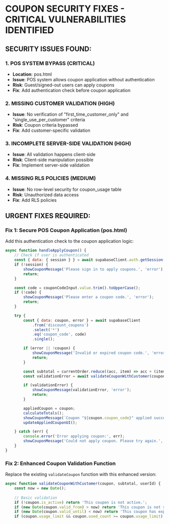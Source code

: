 # COUPON SECURITY FIXES - CRITICAL VULNERABILITIES IDENTIFIED

## SECURITY ISSUES FOUND:

### 1. POS SYSTEM BYPASS (CRITICAL)
- **Location**: pos.html
- **Issue**: POS system allows coupon application without authentication
- **Risk**: Guest/signed-out users can apply coupons
- **Fix**: Add authentication check before coupon application

### 2. MISSING CUSTOMER VALIDATION (HIGH)
- **Issue**: No verification of "first_time_customer_only" and "single_use_per_customer" criteria
- **Risk**: Coupon criteria bypassed
- **Fix**: Add customer-specific validation

### 3. INCOMPLETE SERVER-SIDE VALIDATION (HIGH)
- **Issue**: All validation happens client-side
- **Risk**: Client-side manipulation possible
- **Fix**: Implement server-side validation

### 4. MISSING RLS POLICIES (MEDIUM)
- **Issue**: No row-level security for coupon_usage table
- **Risk**: Unauthorized data access
- **Fix**: Add RLS policies

## URGENT FIXES REQUIRED:

### Fix 1: Secure POS Coupon Application (pos.html)

Add this authentication check to the coupon application logic:

```javascript
async function handleApplyCoupon() {
    // Check if user is authenticated
    const { data: { session } } = await supabaseClient.auth.getSession();
    if (!session) {
        showCouponMessage('Please sign in to apply coupons.', 'error');
        return;
    }

    const code = couponCodeInput.value.trim().toUpperCase();
    if (!code) {
        showCouponMessage('Please enter a coupon code.', 'error');
        return;
    }

    try {
        const { data: coupon, error } = await supabaseClient
            .from('discount_coupons')
            .select('*')
            .eq('coupon_code', code)
            .single();

        if (error || !coupon) {
            showCouponMessage('Invalid or expired coupon code.', 'error');
            return;
        }

        const subtotal = currentOrder.reduce((acc, item) => acc + (item.price * item.qty), 0);
        const validationError = await validateCouponWithCustomer(coupon, subtotal, session.user.id);

        if (validationError) {
            showCouponMessage(validationError, 'error');
            return;
        }

        appliedCoupon = coupon;
        calculateTotals();
        showCouponMessage(`Coupon "${coupon.coupon_code}" applied successfully!`, 'success');
        updateAppliedCouponUI();

    } catch (err) {
        console.error('Error applying coupon:', err);
        showCouponMessage('Could not apply coupon. Please try again.', 'error');
    }
}
```

### Fix 2: Enhanced Coupon Validation Function

Replace the existing `validateCoupon` function with this enhanced version:

```javascript
async function validateCouponWithCustomer(coupon, subtotal, userId) {
    const now = new Date();
    
    // Basic validation
    if (!coupon.is_active) return 'This coupon is not active.';
    if (new Date(coupon.valid_from) > now) return 'This coupon is not yet valid.';
    if (new Date(coupon.valid_until) < now) return 'This coupon has expired.';
    if (coupon.usage_limit && coupon.used_count >= coupon.usage_limit) return 'This coupon has reached its usage limit.';
